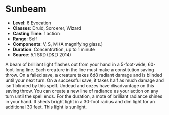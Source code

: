 # Sunbeam

- **Level**: 6 Evocation
- **Classes**: Druid, Sorcerer, Wizard
- **Casting Time**: 1 action
- **Range**: Self
- **Components**: V, S, M (A magnifying glass.)
- **Duration**: Concentration, up to 1 minute
- **Source**: 5.1 SRD (D&D 2014)

A beam of brilliant light flashes out from your hand in a 5-foot-wide, 60-foot-long line. Each creature in the line must make a constitution saving throw. On a failed save, a creature takes 6d8 radiant damage and is blinded until your next turn. On a successful save, it takes half as much damage and isn't blinded by this spell. Undead and oozes have disadvantage on this saving throw. You can create a new line of radiance as your action on any turn until the spell ends. For the duration, a mote of brilliant radiance shines in your hand. It sheds bright light in a 30-foot radius and dim light for an additional 30 feet. This light is sunlight.

